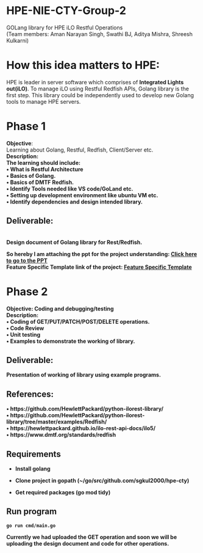 # HPE-NIE-CTY-Group-2

GOLang library for HPE iLO Restful Operations<br>
(Team members: Aman Narayan Singh, Swathi BJ, Aditya Mishra, Shreesh Kulkarni)

# How this idea matters to HPE: <br>
HPE is leader in server software which comprises of <b>Integrated Lights out(iLO)</b>. To manage iLO using Restful Redfish APIs, Golang library is the first step. This library could be independently used to develop new Golang tools to manage HPE servers.

# Phase 1
<b>Objective</b>:<br> Learning about Golang, Restful, Redfish, Client/Server etc.<br>
<b>Description:</b><br> 
<b>The learning should include:<b/><br>
•	What is Restful Architecture<br>
•	Basics of Golang.<br>
•	Basics of DMTF Redfish.<br>
•	Identify Tools needed like VS code/GoLand etc.<br>
•	Setting up development environment like ubuntu VM etc.<br>
•	Identify dependencies and design intended library.<br>

<h2>Deliverable:</h2><br> Design document of Golang library for Rest/Redfish.<br>

So hereby I am attaching the ppt for the project understanding: <a href="https://docs.google.com/presentation/d/1txHXZgsGbmgA1qwHUGZvHK2J1Tivh_z0/edit?usp=sharing&ouid=105450876100971092600&rtpof=true&sd=true">Click here to go to the PPT</a>
<br>
Feature Specific Template link of the project: <a href="https://drive.google.com/file/d/1-atuWjaDJ355ayWXu7W0nE5bBJZxg0YE/view?usp=sharing">Feature Specific Template</a><br>
# Phase 2
<b>Objective</b>: Coding and debugging/testing<br> 
<b>Description:</b><br> 
•	Coding of GET/PUT/PATCH/POST/DELETE operations.<br>
•	Code Review<br>
•	Unit testing<br>
 •	Examples to demonstrate the working of library.<br>
	
<h2>Deliverable:</h2> Presentation of working of library using example programs.<br>

<h2>References:</h2>	
•	https://github.com/HewlettPackard/python-ilorest-library/<br>
•	https://github.com/HewlettPackard/python-ilorest-library/tree/master/examples/Redfish/<br>
•	https://hewlettpackard.github.io/ilo-rest-api-docs/ilo5/<br>
•	https://www.dmtf.org/standards/redfish<br>
<h2>Requirements</h2>

 - Install golang

 - Clone project in gopath (~/go/src/github.com/sgkul2000/hpe-cty)

 - Get required packages (go mod tidy)
 ## Run program
  `go run cmd/main.go`

Currently we had uploaded the GET operation and soon we will be uploading the design document and code for other operations.


